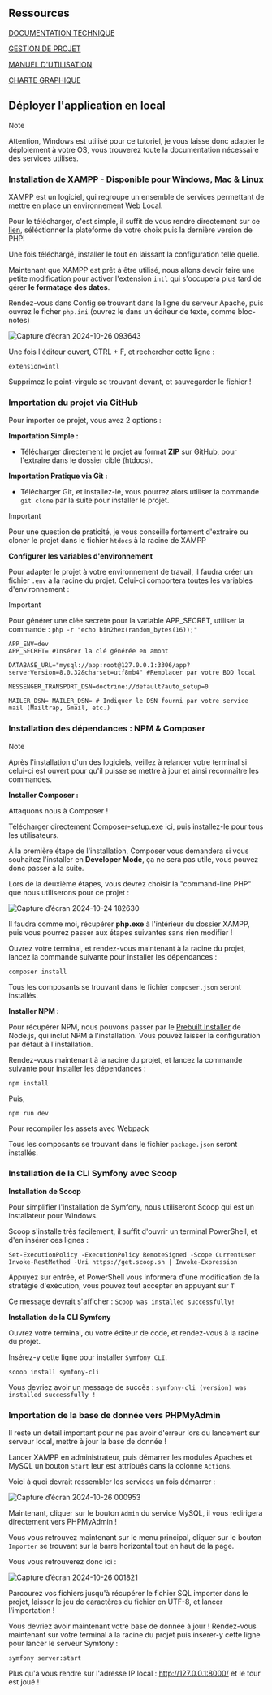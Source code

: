 ## Ressources 

[DOCUMENTATION TECHNIQUE](https://github.com/LlayN/arcadia/blob/master/DOCUMENTATION%20TECHNIQUE.pdf)

[GESTION DE PROJET](https://github.com/LlayN/arcadia/blob/master/GESTION%20DE%20PROJET.pdf)

[MANUEL D'UTILISATION](https://github.com/LlayN/arcadia/blob/master/MANUEL%20D'UTILISATION.pdf)

[CHARTE GRAPHIQUE](https://github.com/LlayN/arcadia/blob/master/Charte%20Graphique.pdf)


## Déployer l'application en local

> [!NOTE]
> Attention, Windows est utilisé pour ce tutoriel, je vous laisse donc adapter le déploiement à votre OS, vous trouverez toute la documentation nécessaire des services utilisés.

### Installation de XAMPP - Disponible pour Windows, Mac & Linux

XAMPP est un logiciel, qui regroupe un ensemble de services permettant de mettre en place un environnement Web Local.

Pour le télécharger, c'est simple, il suffit de vous rendre directement sur ce [lien](https://www.apachefriends.org/fr/download.html), séléctionner la plateforme de votre choix puis la dernière version de PHP! 

Une fois téléchargé, installer le tout en laissant la configuration telle quelle.

Maintenant que XAMPP est prêt à être utilisé, nous allons devoir faire une petite modification pour activer l'extension `intl` qui s'occupera plus tard de gérer **le formatage des dates**.

Rendez-vous dans Config se trouvant dans la ligne du serveur Apache, puis ouvrez le ficher `php.ini` (ouvrez le dans un éditeur de texte, comme bloc-notes)

![Capture d’écran 2024-10-26 093643](https://github.com/user-attachments/assets/bdae3a93-7266-43c3-924e-23632620d4f8)

Une fois l'éditeur ouvert, CTRL + F, et rechercher cette ligne : 
```
extension=intl
```

Supprimez le point-virgule se trouvant devant, et sauvegarder le fichier !


### Importation du projet via GitHub

Pour importer ce projet, vous avez 2 options :

**Importation Simple :**

- Télécharger directement le projet au format **ZIP** sur GitHub, pour l'extraire dans le dossier ciblé (htdocs).

**Importation Pratique via Git :**

- Télécharger Git, et installez-le, vous pourrez alors utiliser la commande `git clone` par la suite pour installer le projet.


> [!IMPORTANT]
> Pour une question de praticité, je vous conseille fortement d'extraire ou cloner le projet dans le fichier `htdocs` à la racine de XAMPP

**Configurer les variables d'environnement**

Pour adapter le projet à votre environnement de travail, il faudra créer un fichier `.env` à la racine du projet.
Celui-ci comportera toutes les variables d'environnement :

> [!IMPORTANT]
> Pour générer une clée secrète pour la variable APP_SECRET, utiliser la commande : `php -r "echo bin2hex(random_bytes(16));"`

```
APP_ENV=dev
APP_SECRET= #Insérer la clé générée en amont

DATABASE_URL="mysql://app:root@127.0.0.1:3306/app?serverVersion=8.0.32&charset=utf8mb4" #Remplacer par votre BDD local

MESSENGER_TRANSPORT_DSN=doctrine://default?auto_setup=0

MAILER_DSN= MAILER_DSN= # Indiquer le DSN fourni par votre service mail (Mailtrap, Gmail, etc.)
```

### Installation des dépendances : NPM & Composer

> [!NOTE]
> Après l'installation d'un des logiciels, veillez à relancer votre terminal si celui-ci est ouvert pour qu'il puisse se mettre à jour et ainsi reconnaitre les commandes.


**Installer Composer :**

Attaquons nous à Composer !

Télécharger directement [Composer-setup.exe](https://getcomposer.org/download/) ici, puis installez-le pour tous les utilisateurs.

À la première étape de l'installation, Composer vous demandera si vous souhaitez l'installer en **Developer Mode**, ça ne sera pas utile, vous pouvez donc passer à la suite.

Lors de la deuxième étapes, vous devrez choisir la "command-line PHP" que nous utiliserons pour ce projet : 

![Capture d’écran 2024-10-24 182630](https://github.com/user-attachments/assets/62e1c99d-2976-44c8-b803-efed2d573455)

Il faudra comme moi, récupérer **php.exe** à l'intérieur du dossier XAMPP, puis vous pourrez passer aux étapes suivantes sans rien modifier !

Ouvrez votre terminal, et rendez-vous maintenant à la racine du projet, lancez la commande suivante pour installer les dépendances : 

```
composer install
```

Tous les composants se trouvant dans le fichier `composer.json` seront installés.

**Installer NPM :**

Pour récupérer NPM, nous pouvons passer par le [Prebuilt Installer](https://nodejs.org/en/download/prebuilt-installer) de Node.js, qui inclut NPM à l'installation.
Vous pouvez laisser la configuration par défaut à l'installation.

Rendez-vous maintenant à la racine du projet, et lancez la commande suivante pour installer les dépendances : 

```
npm install
```

Puis, 

```
npm run dev
```

Pour recompiler les assets avec Webpack

Tous les composants se trouvant dans le fichier `package.json` seront installés.

### Installation de la CLI Symfony avec Scoop

**Installation de Scoop**

Pour simplifier l'installation de Symfony, nous utiliseront Scoop qui est un installateur pour Windows.

Scoop s'installe très facilement, il suffit d'ouvrir un terminal PowerShell, et d'en insérer ces lignes : 
``` 
Set-ExecutionPolicy -ExecutionPolicy RemoteSigned -Scope CurrentUser 
Invoke-RestMethod -Uri https://get.scoop.sh | Invoke-Expression
```

Appuyez sur entrée, et PowerShell vous informera d'une modification de la stratégie d'exécution, vous pouvez tout accepter en appuyant sur `T`

Ce message devrait s'afficher : `Scoop was installed successfully!`

**Installation de la CLI Symfony**

Ouvrez votre terminal, ou votre éditeur de code, et rendez-vous à la racine du projet.

Insérez-y cette ligne pour installer `Symfony CLI`.

``` 
scoop install symfony-cli
```

Vous devriez avoir un message de succès : `symfony-cli (version) was installed successfully !`

### Importation de la base de donnée vers PHPMyAdmin

Il reste un détail important pour ne pas avoir d'erreur lors du lancement sur serveur local, mettre à jour la base de donnée !

Lancer XAMPP en administrateur, puis démarrer les modules Apaches et MySQL un bouton `Start` leur est attribués dans la colonne `Actions`.

Voici à quoi devrait ressembler les services un fois démarrer :

![Capture d’écran 2024-10-26 000953](https://github.com/user-attachments/assets/1ba1b020-6a72-4df2-a91e-d5c74822d120)

Maintenant, cliquer sur le bouton `Admin` du service MySQL, il vous redirigera directement vers PHPMyAdmin !

Vous vous retrouvez maintenant sur le menu principal, cliquer sur le bouton `Importer` se trouvant sur la barre horizontal tout en haut de la page.

Vous vous retrouverez donc ici : 

![Capture d’écran 2024-10-26 001821](https://github.com/user-attachments/assets/8cde5589-4918-403e-9c11-c09033ac4a08)

Parcourez vos fichiers jusqu'à récupérer le fichier SQL importer dans le projet, laisser le jeu de caractères du fichier en UTF-8, et lancer l'importation !

Vous devriez avoir maintenant votre base de donnée à jour ! Rendez-vous maintenant sur votre terminal à la racine du projet puis insérer-y cette ligne pour lancer le serveur Symfony : 

```
symfony server:start
```

Plus qu'à vous rendre sur l'adresse IP local : http://127.0.0.1:8000/ et le tour est joué !





